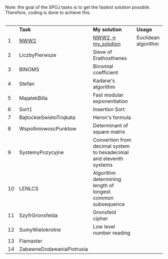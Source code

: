 Note: the goal of the SPOJ tasks is to get the fastest solution possible. Therefore, coding is done to achieve this.
<br>
<br>
<table>
   <tr>
      <td> </td> <td><B>Task</td> <td><B>My solution</td><td><B>Usage</td>
   </tr>
   <tr>
      <td>1</td> <td><a href="https://pl.spoj.com/problems/NWW">NWW2</a></td> <td><a href="https://github.com/Pawel-Iskra/mySPOJ/blob/master/mySPOJ/NWW2.java">NWW2 -> my_solution</a></td> <td>Euclidean algorithm</td>
   </tr>
   <tr>
      <td>2</td> <td>LiczbyPierwsze</td> <td>Sieve of Erathosthenes</td>
   </tr>
   <tr>
      <td>3</td> <td>BINOMS</td> <td>Binomial coefficient</td>
   </tr>
   <tr>
      <td>4</td> <td>Stefan</td> <td>Kadane's algorithm</td>
   </tr>
    <tr>
      <td>5</td> <td>MajatekBilla</td> <td>Fast modular exponentiation</td>
   </tr>
    <tr>
      <td>6</td> <td>Sort1</td> <td>Insertion Sort</td>
   </tr>
   <tr>
      <td>7</td> <td>BajtockieSwietoTrojkata</td> <td>Heron's formula</td>
   </tr>
   <tr>
      <td>8</td> <td>WspolliniowoscPunktow</td> <td>Determinant of square matrix</td>
   </tr>
    <tr>
      <td>9</td> <td>SystemyPozycyjne</td> <td>Convertion from decimal system to hexadecimal and eleventh systems</td>
   </tr>
   <tr>
      <td>10</td> <td>LENLCS</td> <td>Algorithm determining length of longest common subsequence</td>
   </tr>
   <tr>
      <td>11</td> <td>SzyfrGronsfelda</td> <td>Gronsfeld cipher</td>
   </tr>
   <tr>
      <td>12</td> <td>SumyWielokrotne</td> <td>Low level number reading</td>
   </tr>
   <tr>
      <td>13</td> <td>Flamaster</td> <td> </td>
   </tr>
   <tr>
      <td>14</td> <td>ZabawneDodawaniaPiotrusia</td> <td> </td>
   </tr>
   
</table>
